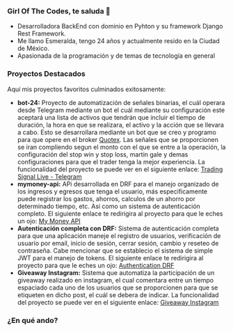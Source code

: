 ### Girl Of The Codes, te saluda 👋
- Desarrolladora BackEnd con dominio en Pyhton y su framework Django Rest Framework.
- Me llamo Esmeralda, tengo 24 años y actualmente resido en la Ciudad de México.
- Apasionada de la programación y de temas de tecnología en general

### Proyectos Destacados
Aquí mis proyectos favoritos culminados exitosamente: 
- __bot-24:__  Proyecto de automatización de señales binarias, el cuál operara desde Telegram mediante un bot el cuál mediante su configuración este aceptará una lista de activos que tendrán que incluir el tiempo de duración, la hora en que se realizara, el activo y la acción que se llevara a cabo. Esto se desarrollara mediante un bot que se creo y programo para que opere en el broker [Quotex](https://qxbroker.com/es). Las señales que se proporcionen se iran compliendo segun el monto con el que se entre a la operación, la configuración del stop win y stop loss, martin gale y demas configuraciones para que el trader tenga la mejor experiencia. La funcionalidad del proyecto se puede ver en el siguiente enlace: [Trading Signal Live - Telegram]()
- __mymoney-api:__ APi desarrollada en DRF para el manejo organizado de los ingresos y egresos que tenga el usuario, más especificamente puede registrar los gastos, ahorros, calculos de un ahorro por determinado tiempo, etc. Asi como un sistema de autenticación completo. El siguiente enlace te redirigira al proyecto para que le eches un ojo: [My Money API](https://github.com/girlofthecodes/mymoney-api)
- __Autenticación completa con DRF:__ Sistema de autenticación completa para que una aplicación maneje el registro de usuarios, verificación de usuario por email, inicio de sesión, cerrar sesión, cambio y reseteo de contraseña. Cabe mencionar que se establecio el sistema de simple JWT para el manejo de tokens.  El siguiente enlace te redirigira al proyecto para que le eches un ojo: [Authentication DRF](https://github.com/girlofthecodes/auth-drf-)
- __Giveaway Instagram:__ Sistema que automatiza la participación de un giveaway realizado en instagram, el cual comentara entre un tiempo espaciado cada uno de los usuarios que se proporcionen para que se etiqueten en dicho post, el cuál se debera de indicar. La funcionalidad del proyecto se puede ver en el siguiente enlace: [Giveaway Instagram]()

### ¿En qué ando? 
